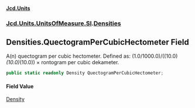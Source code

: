 #### [Jcd.Units](index.md 'index')
### [Jcd.Units.UnitsOfMeasure.SI](Jcd.Units.UnitsOfMeasure.SI.md 'Jcd.Units.UnitsOfMeasure.SI').[Densities](Densities.md 'Jcd.Units.UnitsOfMeasure.SI.Densities')

## Densities.QuectogramPerCubicHectometer Field

A(n) quectogram per cubic hectometer. Defined as: (1.0/1000.0)/((10.0)*(10.0)*(10.0)) × rontogram per cubic dekameter.

```csharp
public static readonly Density QuectogramPerCubicHectometer;
```

#### Field Value
[Density](Density.md 'Jcd.Units.UnitTypes.Density')